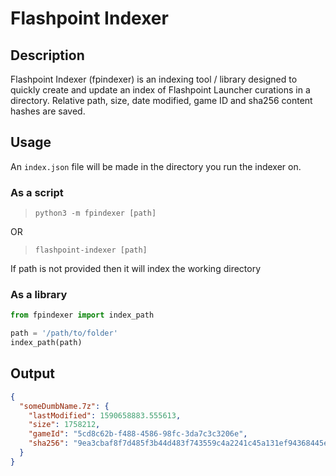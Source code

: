 # Flashpoint Indexer

## Description

Flashpoint Indexer (fpindexer) is an indexing tool / library designed to quickly create and update an index of Flashpoint Launcher curations in a directory. Relative path, size, date modified, game ID and sha256 content hashes are saved.

## Usage

An `index.json` file will be made in the directory you run the indexer on.

### As a script
> `python3 -m fpindexer [path]`

OR

> `flashpoint-indexer [path]`

If path is not provided then it will index the working directory

### As a library
```python 
from fpindexer import index_path

path = '/path/to/folder'
index_path(path)
```

## Output
```json
{
  "someDumbName.7z": {
    "lastModified": 1590658883.555613,
    "size": 1758212,
    "gameId": "5cd8c62b-f488-4586-98fc-3da7c3c3206e",
    "sha256": "9ea3cbaf8f7d485f3b44d483f743559c4a2241c45a131ef94368445e3f013cc8"
  }
}
```